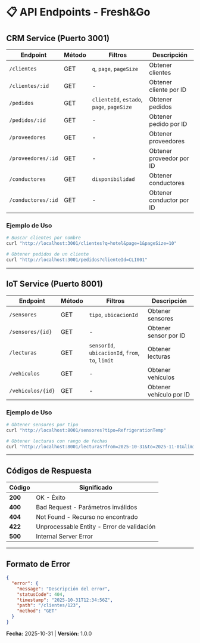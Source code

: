 # 📋 API Endpoints - Fresh&Go

## CRM Service (Puerto 3001)

| Endpoint | Método | Filtros | Descripción |
|----------|--------|---------|------------|
| `/clientes` | GET | `q`, `page`, `pageSize` | Obtener clientes |
| `/clientes/:id` | GET | - | Obtener cliente por ID |
| `/pedidos` | GET | `clienteId`, `estado`, `page`, `pageSize` | Obtener pedidos |
| `/pedidos/:id` | GET | - | Obtener pedido por ID |
| `/proveedores` | GET | - | Obtener proveedores |
| `/proveedores/:id` | GET | - | Obtener proveedor por ID |
| `/conductores` | GET | `disponibilidad` | Obtener conductores |
| `/conductores/:id` | GET | - | Obtener conductor por ID |

### Ejemplo de Uso

```bash
# Buscar clientes por nombre
curl "http://localhost:3001/clientes?q=hotel&page=1&pageSize=10"

# Obtener pedidos de un cliente
curl "http://localhost:3001/pedidos?clienteId=CLI001"
```

---

## IoT Service (Puerto 8001)

| Endpoint | Método | Filtros | Descripción |
|----------|--------|---------|------------|
| `/sensores` | GET | `tipo`, `ubicacionId` | Obtener sensores |
| `/sensores/{id}` | GET | - | Obtener sensor por ID |
| `/lecturas` | GET | `sensorId`, `ubicacionId`, `from`, `to`, `limit` | Obtener lecturas |
| `/vehiculos` | GET | - | Obtener vehículos |
| `/vehiculos/{id}` | GET | - | Obtener vehículo por ID |

### Ejemplo de Uso

```bash
# Obtener sensores por tipo
curl "http://localhost:8001/sensores?tipo=RefrigerationTemp"

# Obtener lecturas con rango de fechas
curl "http://localhost:8001/lecturas?from=2025-10-31&to=2025-11-01&limit=50"
```

---

## Códigos de Respuesta

| Código | Significado |
|--------|------------|
| **200** | OK - Éxito |
| **400** | Bad Request - Parámetros inválidos |
| **404** | Not Found - Recurso no encontrado |
| **422** | Unprocessable Entity - Error de validación |
| **500** | Internal Server Error |

---

## Formato de Error

```json
{
  "error": {
    "message": "Descripción del error",
    "statusCode": 404,
    "timestamp": "2025-10-31T12:34:56Z",
    "path": "/clientes/123",
    "method": "GET"
  }
}
```

**Fecha:** 2025-10-31 | **Versión:** 1.0.0
